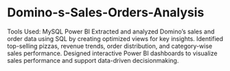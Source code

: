 # Domino-s-Sales-Orders-Analysis
Tools Used: MySQL Power BI
Extracted and analyzed Domino’s sales and order data using SQL by creating optimized views for key insights. 
Identified top-selling pizzas, revenue trends, order distribution, and category-wise sales performance. 
Designed interactive Power BI dashboards to visualize sales performance and support data-driven decisionmaking.
